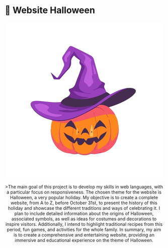 <h1>🎃 Website Halloween</h1>
<p align="center">
<img alt="Nom de l'image" src="citrouille.png">
</p>
<p align="center">>The main goal of this project is to develop my skills in web languages, with a particular focus on responsiveness. The chosen theme for the website is Halloween, a very popular holiday. My objective is to create a complete website, from A to Z, before October 31st, to present the history of this holiday and showcase the different traditions and ways of celebrating it. I plan to include detailed information about the origins of Halloween, associated symbols, as well as ideas for costumes and decorations to inspire visitors. Additionally, I intend to highlight traditional recipes from this period, fun games, and activities for the whole family. In summary, my aim is to create a comprehensive and entertaining website, providing an immersive and educational experience on the theme of Halloween.</p>
